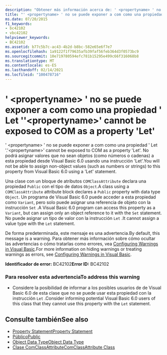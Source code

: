 ```yaml
---
description: "Obtener más información acerca de: ' <propertyname> ' no se puede exponer a com como una propiedad ' Let '"
title: "' <propertyname> ' no se puede exponer a com como una propiedad ' Let '"
ms.date: 07/20/2015
f1_keywords:
- bc42102
- vbc42102
helpviewer_keywords:
- BC42102
ms.assetid: b77c5b7c-ac43-4b2d-b8bc-582e65e6f7e7
ms.openlocfilehash: 1a9122f1f79635afb39faf56feb364d3f0573bc9
ms.sourcegitcommit: 10e719780594efc781b15295e499c66f316068b8
ms.translationtype: MT
ms.contentlocale: es-ES
ms.lasthandoff: 02/14/2021
ms.locfileid: "100478716"
---
```

# <a name="propertyname-cannot-be-exposed-to-com-as-a-property-let"></a><span data-ttu-id="2be15-103">' \<propertyname> ' no se puede exponer a com como una propiedad ' Let '</span><span class="sxs-lookup"><span data-stu-id="2be15-103">'\<propertyname>' cannot be exposed to COM as a property 'Let'</span></span>

<span data-ttu-id="2be15-104">' \<propertyname> ' no se puede exponer a com como una propiedad ' Let '.</span><span class="sxs-lookup"><span data-stu-id="2be15-104">'\<propertyname>' cannot be exposed to COM as a property 'Let'.</span></span> <span data-ttu-id="2be15-105">No podrá asignar valores que no sean objetos (como números o cadenas) a esta propiedad desde Visual Basic 6.0 usando una instrucción 'Let'.</span><span class="sxs-lookup"><span data-stu-id="2be15-105">You will not be able to assign non-object values (such as numbers or strings) to this property from Visual Basic 6.0 using a 'Let' statement.</span></span>  
  
 <span data-ttu-id="2be15-106">Una clase con un bloque de atributos `COMClassAttribute` declara una propiedad `Public` con el tipo de datos `Object`.</span><span class="sxs-lookup"><span data-stu-id="2be15-106">A class using a `COMClassAttribute` attribute block declares a `Public` property with data type `Object`.</span></span> <span data-ttu-id="2be15-107">Un programa de Visual Basic 6.0 puede acceder a esta propiedad como `Variant`, pero solo puede asignar una referencia de objeto con la instrucción `Set` .</span><span class="sxs-lookup"><span data-stu-id="2be15-107">A Visual Basic 6.0 program can access this property as a `Variant`, but can assign only an object reference to it with the `Set` statement.</span></span> <span data-ttu-id="2be15-108">No puede asignar un tipo de valor con la instrucción `Let` .</span><span class="sxs-lookup"><span data-stu-id="2be15-108">It cannot assign a value type with the `Let` statement.</span></span>  
  
 <span data-ttu-id="2be15-109">De forma predeterminada, este mensaje es una advertencia.</span><span class="sxs-lookup"><span data-stu-id="2be15-109">By default, this message is a warning.</span></span> <span data-ttu-id="2be15-110">Para obtener más información sobre cómo ocultar las advertencias o cómo tratarlas como errores, vea [Configuring Warnings in Visual Basic](/visualstudio/ide/configuring-warnings-in-visual-basic).</span><span class="sxs-lookup"><span data-stu-id="2be15-110">For more information on hiding warnings or treating warnings as errors, see [Configuring Warnings in Visual Basic](/visualstudio/ide/configuring-warnings-in-visual-basic).</span></span>  
  
 <span data-ttu-id="2be15-111">**Identificador de error:** BC42102</span><span class="sxs-lookup"><span data-stu-id="2be15-111">**Error ID:** BC42102</span></span>  
  
### <a name="to-address-this-warning"></a><span data-ttu-id="2be15-112">Para resolver esta advertencia</span><span class="sxs-lookup"><span data-stu-id="2be15-112">To address this warning</span></span>  
  
- <span data-ttu-id="2be15-113">Considere la posibilidad de informar a los posibles usuarios de de Visual Basic 6.0 de esta clase que no se puede usar esta propiedad con la instrucción `Let` .</span><span class="sxs-lookup"><span data-stu-id="2be15-113">Consider informing potential Visual Basic 6.0 users of this class that they cannot use this property with the `Let` statement.</span></span>  
  
## <a name="see-also"></a><span data-ttu-id="2be15-114">Consulte también</span><span class="sxs-lookup"><span data-stu-id="2be15-114">See also</span></span>

- [<span data-ttu-id="2be15-115">Property Statement</span><span class="sxs-lookup"><span data-stu-id="2be15-115">Property Statement</span></span>](../language-reference/statements/property-statement.md)
- [<span data-ttu-id="2be15-116">Público</span><span class="sxs-lookup"><span data-stu-id="2be15-116">Public</span></span>](../language-reference/modifiers/public.md)
- [<span data-ttu-id="2be15-117">Object Data Type</span><span class="sxs-lookup"><span data-stu-id="2be15-117">Object Data Type</span></span>](../language-reference/data-types/object-data-type.md)
- [<span data-ttu-id="2be15-118">Clase ComClassAttribute</span><span class="sxs-lookup"><span data-stu-id="2be15-118">ComClassAttribute Class</span></span>](xref:Microsoft.VisualBasic.ComClassAttribute)
